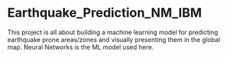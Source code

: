 # Earthquake_Prediction_NM_IBM
This project is all about building a machine learning model for predicting earthquake prone areas/zones and visually presenting them in the global map.
Neural Networks is the ML model used here.
